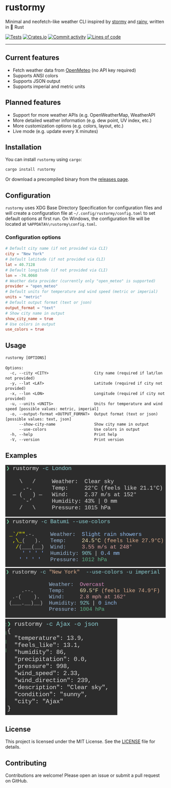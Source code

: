 # rustormy

Minimal and neofetch-like weather CLI inspired by
[stormy](https://github.com/ashish0kumar/stormy) and
[rainy](https://github.com/liveslol/rainy), written in 🦀 Rust

[![Tests](https://github.com/Tairesh/rustormy/actions/workflows/tests.yml/badge.svg)](https://github.com/Tairesh/rustormy/actions/workflows/tests.yml)
[![Crates.io](https://img.shields.io/crates/v/rustormy.svg)](https://crates.io/crates/rustormy)
[![Commit activity](https://img.shields.io/github/commit-activity/m/tairesh/rustormy)](https://github.com/Tairesh/rustormy/commits/main)
[![Lines of code](https://tokei.rs/b1/github/Tairesh/rustormy?category=code)](https://github.com/Tairesh/rustormy/tree/main)

---

## Current features

- Fetch weather data from [OpenMeteo](https://open-meteo.com/) (no API key required)
- Supports ANSI colors
- Supports JSON output
- Supports imperial and metric units

## Planned features

- Support for more weather APIs (e.g. OpenWeatherMap, WeatherAPI
- More detailed weather information (e.g. dew point, UV index, etc.)
- More customization options (e.g. colors, layout, etc.)
- Live mode (e.g. update every X minutes)

## Installation

You can install `rustormy` using `cargo`:

```sh
cargo install rustormy
```

Or download a precompiled binary from the [releases page](https://github.com/Tairesh/rustormy/releases).

## Configuration

`rustormy` uses XDG Base Directory Specification for configuration files and will create a configuration file at
`~/.config/rustormy/config.toml` to set default options at first run.
On Windows, the configuration file will be located at
`%APPDATA%\rustormy\config.toml`.

### Configuration options

```toml
# Default city name (if not provided via CLI)
city = "New York"
# Default latitude (if not provided via CLI)
lat = 40.7128
# Default longitude (if not provided via CLI)
lon = -74.0060
# Weather data provider (currently only "open_meteo" is supported)
provider = "open_meteo"
# Default units for temperature and wind speed (metric or imperial)
units = "metric"
# Default output format (text or json)
output_format = "text"
# Show city name in output
show_city_name = true
# Use colors in output
use_colors = true
```

## Usage

```
rustormy [OPTIONS]

Options:
  -c, --city <CITY>                    City name (required if lat/lon not provided)
  -y, --lat <LAT>                      Latitude (required if city not provided)
  -x, --lon <LON>                      Longitude (required if city not provided)
  -u, --units <UNITS>                  Units for temperature and wind speed [possible values: metric, imperial]
  -o, --output-format <OUTPUT_FORMAT>  Output format (text or json) [possible values: text, json]
      --show-city-name                 Show city name in output
      --use-colors                     Use colors in output
  -h, --help                           Print help
  -V, --version                        Print version
```

## Examples

![Basic usage: `rustormy -c London`](.github/assets/basic.png)
![Colors: `rustormy -c Batumi --use-colors`](.github/assets/colors.png)
![Imperial units: `rustormy -c "New York" --use-colors -u imperial`](.github/assets/imperial.png)
![JSON output: `rustormy -c Ajax -o json`](.github/assets/json.png)

## License

This project is licensed under the MIT License. See the [LICENSE](LICENSE) file for details.

## Contributing

Contributions are welcome! Please open an issue or submit a pull request on GitHub.
